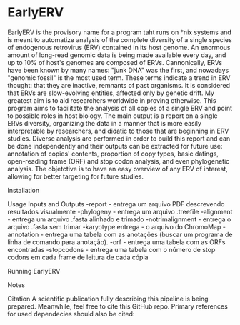 # EarlyERV
EarlyERV is the provisory name for a program taht runs on *nix systems and is meant to automatize analysis of the complete diversity of a single species of endogenous retrovirus (ERV) contained in its host genome. An enormous amount of long-read genomic data is being made available every day, and up to 10% of host's genomes are composed of ERVs. Cannonically, ERVs have been known by many names: "junk DNA" was the first, and nowadays "genomic fossil" is the most used term. These terms indicate a trend in ERV thought: that they are inactive, remnants of past organisms. It is considered that ERVs are slow-evolving entities, affected only by genetic drift. My greatest aim is to aid researchers worldwide in proving otherwise.
This program aims to facilitate the analysis of all copies of a single ERV and point to possible roles in host biology. The main output is a report on a single ERVs diversity, organizing the data in a manner that is more easily interpretable by researchers, and didatic to those that are beginning in ERV studies. Diverse analysis are performed in order to build this report and can be done independently and their outputs can be extracted for future use: annotation of copies' contents, proportion of copy types, basic datings, open-reading frame (ORF) and stop codon analysis, and even phylogenetic analysis. The objetctive is to have an easy overview of any ERV of interest, allowing for better targeting for future studies.

Installation

Usage
Inputs and Outputs
-report - entrega um arquivo PDF descrevendo resultados visualmente 
-phylogeny - entrega um arquivo .treefile
-alignment - entrega um arquivo .fasta alinhado e trimado
-notrimalignment - entrega o arquivo .fasta sem trimar
-karyotype entrega - o arquivo do ChromoMap
-annotation - entrega uma tabela com as anotações (buscar um programa de linha de comando para anotação).
-orf - entrega uma tabela com as ORFs encontradas
-stopcodons - entrega uma tabela com o número de stop codons em cada frame de leitura de cada cópia

Running EarlyERV

Notes

Citation
A scientific publication fully describing this pipeline is being prepared. Meanwhile, feel free to cite this GitHub repo. Primary references for used dependecies should also be cited:
